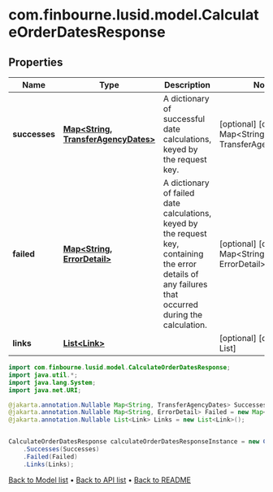 # com.finbourne.lusid.model.CalculateOrderDatesResponse

## Properties

Name | Type | Description | Notes
------------ | ------------- | ------------- | -------------
**successes** | [**Map&lt;String, TransferAgencyDates&gt;**](TransferAgencyDates.md) | A dictionary of successful date calculations, keyed by the request key. | [optional] [default to Map<String, TransferAgencyDates>]
**failed** | [**Map&lt;String, ErrorDetail&gt;**](ErrorDetail.md) | A dictionary of failed date calculations, keyed by the request key, containing the error details of any failures that occurred during the calculation. | [optional] [default to Map<String, ErrorDetail>]
**links** | [**List&lt;Link&gt;**](Link.md) |  | [optional] [default to List<Link>]

```java
import com.finbourne.lusid.model.CalculateOrderDatesResponse;
import java.util.*;
import java.lang.System;
import java.net.URI;

@jakarta.annotation.Nullable Map<String, TransferAgencyDates> Successes = new Map<String, TransferAgencyDates>();
@jakarta.annotation.Nullable Map<String, ErrorDetail> Failed = new Map<String, ErrorDetail>();
@jakarta.annotation.Nullable List<Link> Links = new List<Link>();


CalculateOrderDatesResponse calculateOrderDatesResponseInstance = new CalculateOrderDatesResponse()
    .Successes(Successes)
    .Failed(Failed)
    .Links(Links);
```


[Back to Model list](../README.md#documentation-for-models) &#8226; [Back to API list](../README.md#documentation-for-api-endpoints) &#8226; [Back to README](../README.md)
